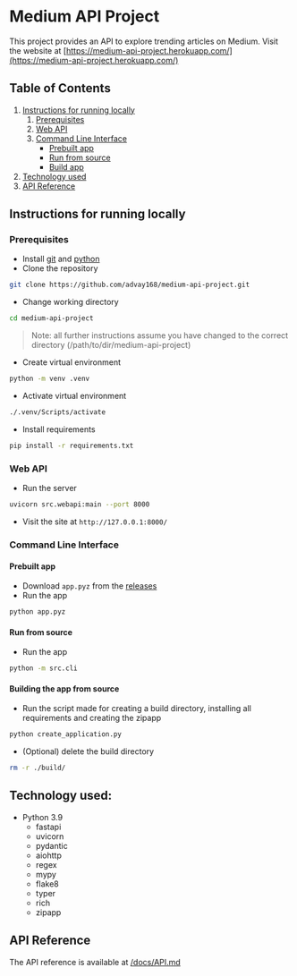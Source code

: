 # Medium API Project
This project provides an API to explore trending articles on Medium.
Visit the website at [https://medium-api-project.herokuapp.com/](https://medium-api-project.herokuapp.com/)

## Table of Contents
1. [Instructions for running locally](#local)
   1. [Prerequisites](#prerequisites)
   2. [Web API](#web-api)
   3. [Command Line Interface](#cli)
      * [Prebuilt app](#prebuilt-app)
      * [Run from source](#run-src)
      * [Build app](#build)
2. [Technology used](#stack)
3. [API Reference](#api-reference)

## Instructions for running locally <a name="local"></a>
### Prerequisites
* Install [git](https://git-scm.com/downloads) and [python](https://www.python.org/downloads/)
* Clone the repository
````bash
git clone https://github.com/advay168/medium-api-project.git
````
* Change working directory
````bash
cd medium-api-project
````
> Note: all further instructions assume you have changed to the correct directory (/path/to/dir/medium-api-project)
* Create virtual environment
````bash
python -m venv .venv
````
* Activate virtual environment
````bash
./.venv/Scripts/activate
````
* Install requirements
````bash
pip install -r requirements.txt
````
### Web API
* Run the server
````bash
uvicorn src.webapi:main --port 8000
````
* Visit the site at `http://127.0.0.1:8000/`
### Command Line Interface <a name="cli"></a>
#### Prebuilt app
* Download `app.pyz` from the [releases](https://github.com/advay168/medium-api-project/releases/latest)
* Run the app
````bash
python app.pyz
````
#### Run from source <a name="run-src"></a>
* Run the app
````bash
python -m src.cli
````
#### Building the app from source  <a name="build"></a>
* Run the script made for creating a build directory, installing all requirements and creating the zipapp
````bash
python create_application.py
````
* (Optional) delete the build directory
````bash
rm -r ./build/
````
## Technology used: <a name="stack"></a>
* Python 3.9
    * fastapi
    * uvicorn
    * pydantic
    * aiohttp
    * regex
    * mypy
    * flake8
    * typer
    * rich
    * zipapp

## API Reference
The API reference is available at [/docs/API.md](/docs/API.md)
